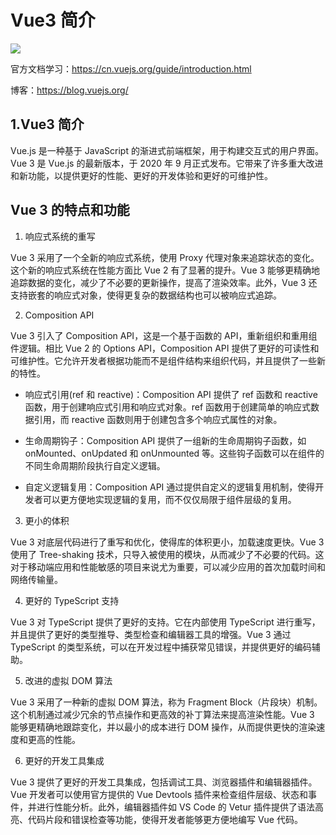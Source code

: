# Vue3 简介

![](https://gitee.com/binbin59/imgs/raw/master/logo/vue3.png)

官方文档学习：https://cn.vuejs.org/guide/introduction.html

博客：https://blog.vuejs.org/

## 1.Vue3 简介

Vue.js 是一种基于 JavaScript 的渐进式前端框架，用于构建交互式的用户界面。Vue 3 是 Vue.js 的最新版本，于 2020 年 9 月正式发布。它带来了许多重大改进和新功能，以提供更好的性能、更好的开发体验和更好的可维护性。

## Vue 3 的特点和功能

1. 响应式系统的重写

Vue 3 采用了一个全新的响应式系统，使用 Proxy 代理对象来追踪状态的变化。这个新的响应式系统在性能方面比 Vue 2 有了显著的提升。Vue 3 能够更精确地追踪数据的变化，减少了不必要的更新操作，提高了渲染效率。此外，Vue 3 还支持嵌套的响应式对象，使得更复杂的数据结构也可以被响应式追踪。

2. Composition API

Vue 3 引入了 Composition API，这是一个基于函数的 API，重新组织和重用组件逻辑。相比 Vue 2 的 Options API，Composition API 提供了更好的可读性和可维护性。它允许开发者根据功能而不是组件结构来组织代码，并且提供了一些新的特性。

- 响应式引用(ref 和 reactive)：Composition API 提供了 ref 函数和 reactive 函数，用于创建响应式引用和响应式对象。ref 函数用于创建简单的响应式数据引用，而 reactive 函数则用于创建包含多个响应式属性的对象。

- 生命周期钩子：Composition API 提供了一组新的生命周期钩子函数，如 onMounted、onUpdated 和 onUnmounted 等。这些钩子函数可以在组件的不同生命周期阶段执行自定义逻辑。

- 自定义逻辑复用：Composition API 通过提供自定义的逻辑复用机制，使得开发者可以更方便地实现逻辑的复用，而不仅仅局限于组件层级的复用。

3. 更小的体积

Vue 3 对底层代码进行了重写和优化，使得库的体积更小，加载速度更快。Vue 3 使用了 Tree-shaking 技术，只导入被使用的模块，从而减少了不必要的代码。这对于移动端应用和性能敏感的项目来说尤为重要，可以减少应用的首次加载时间和网络传输量。

4. 更好的 TypeScript 支持

Vue 3 对 TypeScript 提供了更好的支持。它在内部使用 TypeScript 进行重写，并且提供了更好的类型推导、类型检查和编辑器工具的增强。Vue 3 通过 TypeScript 的类型系统，可以在开发过程中捕获常见错误，并提供更好的编码辅助。

5. 改进的虚拟 DOM 算法

Vue 3 采用了一种新的虚拟 DOM 算法，称为 Fragment Block（片段块）机制。这个机制通过减少冗余的节点操作和更高效的补丁算法来提高渲染性能。Vue 3 能够更精确地跟踪变化，并以最小的成本进行 DOM 操作，从而提供更快的渲染速度和更高的性能。

6. 更好的开发工具集成

Vue 3 提供了更好的开发工具集成，包括调试工具、浏览器插件和编辑器插件。Vue 开发者可以使用官方提供的 Vue Devtools 插件来检查组件层级、状态和事件，并进行性能分析。此外，编辑器插件如 VS Code 的 Vetur 插件提供了语法高亮、代码片段和错误检查等功能，使得开发者能够更方便地编写 Vue 代码。
